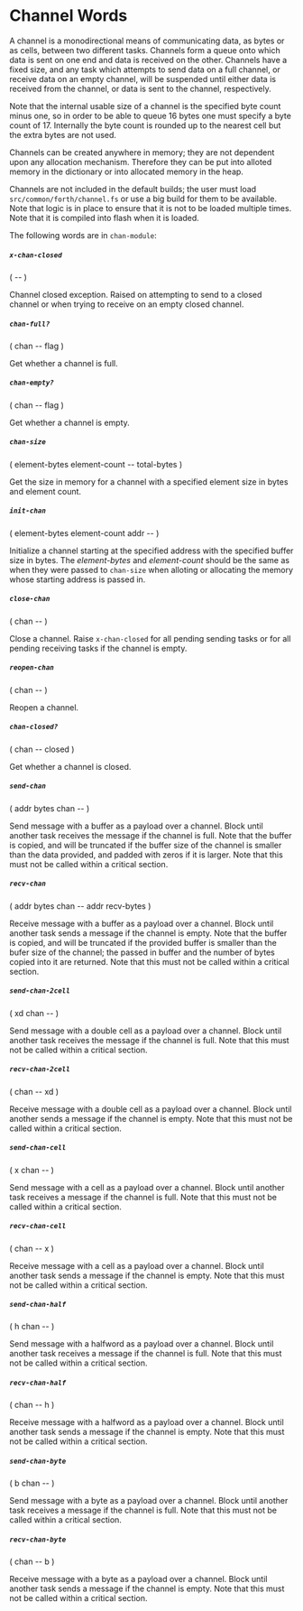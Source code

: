 # Channel Words

A channel is a monodirectional means of communicating data, as bytes or as cells, between two different tasks. Channels form a queue onto which data is sent on one end and data is received on the other. Channels have a fixed size, and any task which attempts to send data on a full channel, or receive data on an empty channel, will be suspended until either data is received from the channel, or data is sent to the channel, respectively.

Note that the internal usable size of a channel is the specified byte count minus one, so in order to be able to queue 16 bytes one must specify a byte count of 17. Internally the byte count is rounded up to the nearest cell but the extra bytes are not used.

Channels can be created anywhere in memory; they are not dependent upon any allocation mechanism. Therefore they can be put into alloted memory in the dictionary or into allocated memory in the heap.

Channels are not included in the default builds; the user must load `src/common/forth/channel.fs` or use a big build for them to be available. Note that logic is in place to ensure that it is not to be loaded multiple times. Note that it is compiled into flash when it is loaded.

The following words are in `chan-module`:

##### `x-chan-closed`
( -- )

Channel closed exception. Raised on attempting to send to a closed channel or when trying to receive on an empty closed channel.

##### `chan-full?`
( chan -- flag )

Get whether a channel is full.

##### `chan-empty?`
( chan -- flag )

Get whether a channel is empty.

##### `chan-size`
( element-bytes element-count -- total-bytes )

Get the size in memory for a channel with a specified element size in bytes and element count.

##### `init-chan`
( element-bytes element-count addr -- )

Initialize a channel starting at the specified address with the specified buffer size in bytes. The *element-bytes* and *element-count* should be the same as when they were passed to `chan-size` when alloting or allocating the memory whose starting address is passed in.

##### `close-chan`
( chan -- )

Close a channel. Raise `x-chan-closed` for all pending sending tasks or for all pending receiving tasks if the channel is empty.

##### `reopen-chan`
( chan -- )

Reopen a channel.

##### `chan-closed?`
( chan -- closed )

Get whether a channel is closed.

##### `send-chan`
( addr bytes chan -- )

Send message with a buffer as a payload over a channel. Block until another task receives the message if the channel is full. Note that the buffer is copied, and will be truncated if the buffer size of the channel is smaller than the data provided, and padded with zeros if it is larger. Note that this must not be called within a critical section.

##### `recv-chan`
( addr bytes chan -- addr recv-bytes )

Receive message with a buffer as a payload over a channel. Block until another task sends a message if the channel is empty. Note that the buffer is copied, and will be truncated if the provided buffer is smaller than the bufer size of the channel; the passed in buffer and the number of bytes copied into it are returned. Note that this must not be called within a critical section.

##### `send-chan-2cell`
( xd chan -- )

Send message with a double cell as a payload over a channel. Block until another task receives the message if the channel is full. Note that this must not be called within a critical section.

##### `recv-chan-2cell`
( chan -- xd )

Receive message with a double cell as a payload over a channel. Block until another sends a message if the channel is empty. Note that this must not be called within a critical section.

##### `send-chan-cell`
( x chan -- )

Send message with a cell as a payload over a channel. Block until another task receives a message if the channel is full. Note that this must not be called within a critical section.

##### `recv-chan-cell`
( chan -- x )

Receive message with a cell as a payload over a channel. Block until another task sends a message if the channel is empty. Note that this must not be called within a critical section.

##### `send-chan-half`
( h chan -- )

Send message with a halfword as a payload over a channel. Block until another task receives a message if the channel is full. Note that this must not be called within a critical section.

##### `recv-chan-half`
( chan -- h )

Receive message with a halfword as a payload over a channel. Block until another task sends a message if the channel is empty. Note that this must not be called within a critical section.

##### `send-chan-byte`
( b chan -- )

Send message with a byte as a payload over a channel. Block until another task receives a message if the channel is full. Note that this must not be called within a critical section.

##### `recv-chan-byte`
( chan -- b )

Receive message with a byte as a payload over a channel. Block until another task sends a message if the channel is empty. Note that this must not be called within a critical section.
